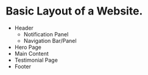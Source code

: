 # Basic Layout of a Website.

- Header
  - Notification Panel
  - Navigation Bar/Panel
- Hero Page
- Main Content
- Testimonial Page
- Footer
